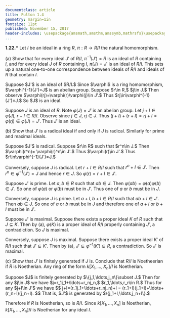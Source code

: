 ```yaml
---
documentclass: article
title: Fulton 1.4
geometry: margin=1in
fontsize: 12pt
published: November 15, 2017
header-includes: \usepackage{amsmath,amsthm,amssymb,mathrsfs}\usepackage[all]{xy}
...
```


**1.22.\*** Let $I$ be an ideal in a ring $R,$ $\pi:R\to R/I$ the natural
homomorphism.

\(a\) Show that for every ideal $J'$ of $R/I,$ $\pi^{-1}(J')=R$ is an ideal of
$R$ containing $I,$ and for every ideal $J$ of $R$ containing $I,$ $\pi(J)=J'$
is an ideal of $R/I.$ This sets up a natural one-to-one correspondence between
ideals of $R/I$ and ideals of $R$ that contain $I.$

<div class="proof">
Suppose $J'$ is an ideal of $R/I.$ Since $\varphi$ is a ring homomorphism,
$\varphi^{-1}(J')=J$ is an abelian group. Suppose $r\in R,$ $j\in J.$ Then observe
$\varphi(rj)=\varphi(r)\varphi(j)\in J'.$ Thus $rj\in\varphi^{-1}(J')=J.$ So $J$ is an
ideal.

Suppose $J$ is an ideal of $R.$ Note $\varphi(J)=J'$ is an abelian group. Let
$j+I\in\varphi(J),$ $r+I\in R/I.$ Observe since $j\in J,$ $rj\in J.$ Thus $(j+I)+
(r+I)=rj+I=\varphi(rj)\in\varphi(J)=J'.$ Thus $J'$ is an ideal.
</div>

\(b\) Show that $J'$ is a radical ideal if and only if $J$ is radical. Similarly
for prime and maximal ideals.

<div class="proof">
Suppose $J'$ is radical. Suppose $r\in R$ such that $r^n\in J.$ Then $\varphi(r^n)=
\varphi(r)^n\in J'.$ Thus $\varphi(r)\in J'.$ Thus $r\in\varphi^{-1}(J')=J.$

Conversely, suppose $J$ is radical. Let $r+I\in R/I$ such that $r^n+I\in J'.$
Then $r^n\in\varphi^{-1}(J')=J$ and hence $r\in J.$ So $\varphi(r)=r+I\in J'.$

Suppose $J'$ is prime. Let $a,b\in R$ such that $ab\in J.$ Then $\varphi(ab)=
\varphi(a)\varphi(b)\in J'.$ So one of $\varphi(a)$ or $\varphi(b)$ must be in $J'.$ Thus
one of $a$ or $b$ must be in $J.$

Conversely, suppose $J$ is prime. Let $a+I,b+I\in R/I$ such that $ab+I\in J'.$
Then $ab\in J.$ So one of $a$ or $b$ must be in $J$ and therefore one of $a+I$
or $b+I$ must be in $J'.$

Suppose $J'$ is maximal. Suppose there exists a proper ideal $K$ of $R$ such
that $J\subsetneq K.$ Then by (a), $\varphi(K)$ is a proper ideal of $R/I$
properly containing $J',$ a contradiction. So $J$ is maximal.

Conversely, suppose $J$ is maximal. Suppose there exists a proper ideal $K'$ of
$R/I$ such that $J'\subsetneq K'.$ Then by (a), $J'\subsetneq\varphi^{-1}(K')
\subsetneq R,$ a contradiction. So $J'$ is maximal.
</div>

\(c\) Show that $J'$ is finitely generated if $J$ is. Conclude that $R/I$ is
Noetheerian if $R$ is Noetherian. Any ring of the form $k[X_1,\ldots,X_n]/I$ is
Noetherian.

<div class="proof">
Suppose $J$ is finitely generated by $\{j_1,\ldots,j_n\}\subset J.$ Then
for any $j\in J$ we have $j=r_1j_1+\ldots+r_nj_n,$ $r_1,\ldots,r_n\in R.$
Thus for any $j+I\in J'$ we have
$$
        j+I=(r_1j_1+\ldots+r_nj_n)+I = (r_1+I)(j_1+I)+\ldots+(r_n+I)(j_n+I).
$$
That is, $J'$ is generated by $\{j_1+I,\ldots,j_n+I\}.$

Therefore if $R$ is Noetherian, so is $R/I.$ Since $k[X_1,\ldots,X_n]$
is Noetherian, $k[X_1,\ldots,X_n]/I$ is Noetherian for any ideal $I.$
</div>
